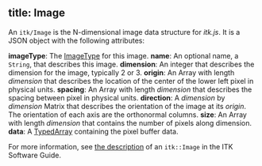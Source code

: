 title: Image
---

An `itk/Image` is the N-dimensional image data structure for *itk.js*. It is a
JSON object with the following attributes:

**imageType**: The [ImageType](./ImageType.html) for this image.
**name**: An optional name, a `String`, that describes this image.
**dimension**: An integer that describes the dimension for the image, typically 2 or 3.
**origin**: An Array with length *dimension* that describes the location of the center of the lower left pixel in physical units.
**spacing**: An Array with length *dimension* that describes the spacing between pixel in physical units.
**direction**: A *dimension* by *dimension* Matrix that describes the orientation of the image at its *origin*.  The orientation of each axis are the orthonormal columns.
**size**: An Array with length *dimension* that contains the number of pixels along dimension.
**data**: A [TypedArray](https://developer.mozilla.org/en-US/docs/Web/JavaScript/Reference/Global_Objects/TypedArray) containing the pixel buffer data.

For more information, see [the description](https://itk.org/ITKSoftwareGuide/html/Book1/ITKSoftwareGuide-Book1ch4.html#x38-490004.1) of an `itk::Image` in the ITK Software Guide.
